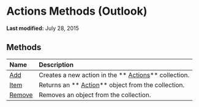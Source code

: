 
# Actions Methods (Outlook)

 **Last modified:** July 28, 2015


## Methods



|**Name**|**Description**|
|:-----|:-----|
| [Add](aaf539c4-d60a-867f-086b-3cef7632a6f2.md)|Creates a new action in the  ** [Actions](b0903aa4-9b75-5311-d0a5-5ff4a5e29c79.md)** collection.|
| [Item](e4c10f5e-014f-46d5-e5a9-2a70c9399d5f.md)|Returns an  ** [Action](22bd8d4a-9cf4-bd37-011b-8da3dfadf761.md)** object from the collection.|
| [Remove](a44c382b-0eff-2033-da91-05bee0e210b2.md)|Removes an object from the collection.|
